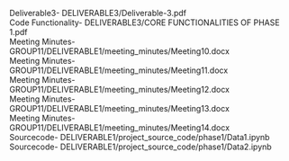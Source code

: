 Deliverable3- DELIVERABLE3/Deliverable-3.pdf<br/>
Code Functionality- DELIVERABLE3/CORE FUNCTIONALITIES OF PHASE 1.pdf<br/>
Meeting Minutes- GROUP11/DELIVERABLE1/meeting_minutes/Meeting10.docx<br/>
Meeting Minutes- GROUP11/DELIVERABLE1/meeting_minutes/Meeting11.docx<br/>
Meeting Minutes- GROUP11/DELIVERABLE1/meeting_minutes/Meeting12.docx<br/>
Meeting Minutes- GROUP11/DELIVERABLE1/meeting_minutes/Meeting13.docx<br/>
Meeting Minutes- GROUP11/DELIVERABLE1/meeting_minutes/Meeting14.docx<br/>
Sourcecode- DELIVERABLE1/project_source_code/phase1/Data1.ipynb<br/>
Sourcecode- DELIVERABLE1/project_source_code/phase1/Data2.ipynb<br/>
